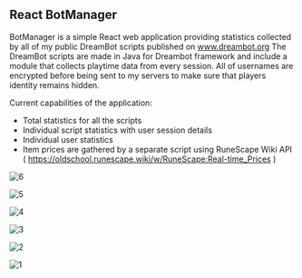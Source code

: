 ## React BotManager

BotManager is a simple React web application providing statistics collected by all of my public DreamBot scripts published on www.dreambot.org
The DreamBot scripts are made in Java for Dreambot framework and include a module that collects playtime data from every session.
All of usernames are encrypted before being sent to my servers to make sure that players identity remains hidden.

Current capabilities of the application:
- Total statistics for all the scripts
- Individual script statistics with user session details
- Individual user statistics
- Item prices are gathered by a separate script using RuneScape Wiki API ( https://oldschool.runescape.wiki/w/RuneScape:Real-time_Prices )



![6](https://github.com/prechcik/react-botmanager/assets/8548224/c0fa1117-0a13-4847-bb76-4fee9f9dd30d)

![5](https://github.com/prechcik/react-botmanager/assets/8548224/88c8e213-2026-4ca2-9111-887c69e95328)

![4](https://github.com/prechcik/react-botmanager/assets/8548224/e4fae52d-b9a0-4d2d-8f1c-08d04476b516)

![3](https://github.com/prechcik/react-botmanager/assets/8548224/d0595bf2-8c45-4d77-8ecd-33a8ee45b8fc)

![2](https://github.com/prechcik/react-botmanager/assets/8548224/dee356b0-88b0-4c7a-9412-5ef8a67fab66)

![1](https://github.com/prechcik/react-botmanager/assets/8548224/3676e417-fed9-4f98-a5e8-2bd4c984e3bf)
